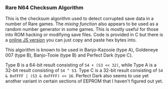 ### Rare N64 Checksum Algorithm

This is the checksum algorithm used to detect corrupted save data in a number of Rare games. The _mixing function_ also appears to be used as a random number generator in some games. This is mostly useful for those into ROM hacking or modifying save files. Code is provided in C but there is a [online JS version](http://jsbin.com/bicare/quiet) you can just copy and paste hex bytes into.

This algorithm is known to be used in Banjo-Kazooie (type A), Goldeneye 007 (type B), Banjo-Tooie (type B) and Perfect Dark (type C). 

Type B is a 64-bit result consisting of `S4 + (S3 << 32)`, while Type A is a 32-bit result consisting of `S4 ^ S3`. Type C is a 32-bit result consisting of `S4 & 0xFFFF | (S3 & 0xFFFF) << 16`. Perfect Dark also seems to use yet another variant in certain sections of EEPROM that I haven't figured out yet.
